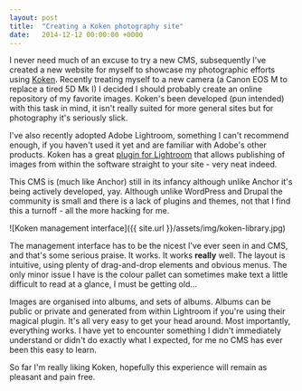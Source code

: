 ```yaml
---
layout: post
title:  "Creating a Koken photography site"
date:   2014-12-12 00:00:00 +0000
---
```

I never need much of an excuse to try a new CMS, subsequently I've created a new website for myself to showcase my photographic efforts using [Koken](http://koken.me/). Recently treating myself to a new camera (a Canon EOS M to replace a tired 5D Mk I) I decided I should probably create an online repository of my favorite images. Koken's been developed (pun intended) with this task in mind, it isn't really suited for more general sites but for photography it's seriously slick.

I've also recently adopted Adobe Lightroom, something I can't recommend enough, if you haven't used it yet and are familiar with Adobe's other products. Koken has a great [plugin for Lightroom](https://store.koken.me/lightroom/koken-publish-service) that allows publishing of images from within the software straight to your site - very neat indeed.

This CMS is (much like Anchor) still in its infancy although unlike Anchor it's being actively developed, yay. Although unlike WordPress and Drupal the community is small and there is a lack of plugins and themes, not that I find this a turnoff - all the more hacking for me.

![Koken management interface]({{ site.url }}/assets/img/koken-library.jpg)

The management interface has to be the nicest I've ever seen in and CMS, and that's some serious praise. It works. It works **really** well. The layout is intuitive, using plenty of drag-and-drop elements and obvious menus. The only minor issue I have is the colour pallet can sometimes make text a little difficult to read at a glance, I must be getting old...

Images are organised into albums, and sets of albums. Albums can be public or private and generated from within Lightroom if you're using their magical plugin. It's all very easy to get your head around. Most importantly, everything works. I have yet to encounter something I didn't immediately understand or didn't do exactly what I expected, for me no CMS has ever been this easy to learn.

So far I'm really liking Koken, hopefully this experience will remain as pleasant and pain free.